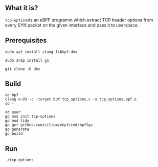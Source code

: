 ## What it is?

`tcp-options`is an eBPF programm which extract TCP header options from every SYN packet on the given interface and pass it to userspace.

## Prerequisites
`sudo apt install clang libbpf-dev`

`sudo snap install go`

`git clone -b dev`

## Build

```
cd bpf
clang o-O3 -c -target bpf tcp_options.c -o tcp_options.bpf.o
cd -
```
```
cd user
go mod init tcp-options
go mod tidy
go get github.com/cilium/ebpf/cmd/bpf2go
go generate
go build
```

## Run

`./tcp-options`
